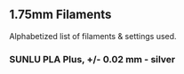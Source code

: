 1.75mm Filaments
----------------

Alphabetized list of filaments & settings used.

### SUNLU PLA Plus, +/- 0.02 mm - silver
